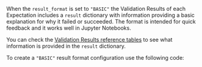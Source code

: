 When the `result_format` is set to `"BASIC"` the Validation Results of each Expectation includes a `result` dictionary with information providing a basic explanation for why it failed or succeeded. The format is intended for quick feedback and it works well in Jupyter Notebooks.

You can check the [Validation Results reference tables](#validation-results-reference-tables) to see what information is provided in the `result` dictionary.

To create a `"BASIC"` result format configuration use the following code:

```python title="Python" name="docs/docusaurus/docs/core/trigger_actions_based_on_results/_examples/choose_result_format.py - basic Result Format"
```